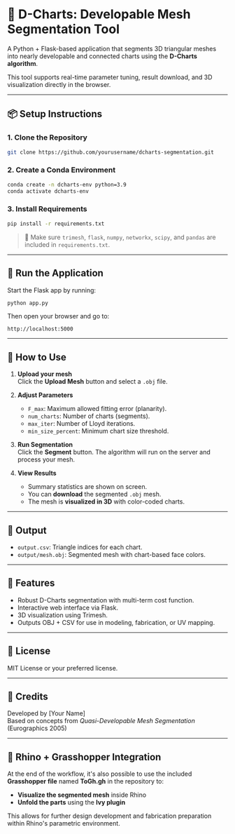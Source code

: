 # 🧩 D-Charts: Developable Mesh Segmentation Tool

A Python + Flask-based application that segments 3D triangular meshes into nearly developable and connected charts using the **D-Charts algorithm**.

This tool supports real-time parameter tuning, result download, and 3D visualization directly in the browser.

---

## 📦 Setup Instructions

### 1. Clone the Repository

```bash
git clone https://github.com/yourusername/dcharts-segmentation.git
```

### 2. Create a Conda Environment

```bash
conda create -n dcharts-env python=3.9
conda activate dcharts-env
```

### 3. Install Requirements

```bash
pip install -r requirements.txt
```

> 🔧 Make sure `trimesh`, `flask`, `numpy`, `networkx`, `scipy`, and `pandas` are included in `requirements.txt`.

---

## 🚀 Run the Application

Start the Flask app by running:

```bash
python app.py
```

Then open your browser and go to:

```
http://localhost:5000
```

---

## 🧠 How to Use

1. **Upload your mesh**  
   Click the **Upload Mesh** button and select a `.obj` file.

2. **Adjust Parameters**  
   - `F_max`: Maximum allowed fitting error (planarity).
   - `num_charts`: Number of charts (segments).
   - `max_iter`: Number of Lloyd iterations.
   - `min_size_percent`: Minimum chart size threshold.

3. **Run Segmentation**  
   Click the **Segment** button. The algorithm will run on the server and process your mesh.

4. **View Results**
   - Summary statistics are shown on screen.
   - You can **download** the segmented `.obj` mesh.
   - The mesh is **visualized in 3D** with color-coded charts.

---

## 📁 Output

- `output.csv`: Triangle indices for each chart.
- `output/mesh.obj`: Segmented mesh with chart-based face colors.

---

## 🎯 Features

- Robust D-Charts segmentation with multi-term cost function.
- Interactive web interface via Flask.
- 3D visualization using Trimesh.
- Outputs OBJ + CSV for use in modeling, fabrication, or UV mapping.

---

## 📄 License

MIT License or your preferred license.

---

## 🙌 Credits

Developed by [Your Name]  
Based on concepts from *Quasi-Developable Mesh Segmentation* (Eurographics 2005)

---

## 🦗 Rhino + Grasshopper Integration

At the end of the workflow, it's also possible to use the included **Grasshopper file** named **ToGh.gh** in the repository to:

- **Visualize the segmented mesh** inside Rhino
- **Unfold the parts** using the **Ivy plugin**

This allows for further design development and fabrication preparation within Rhino's parametric environment.
